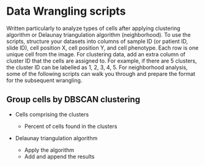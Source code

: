 # Data Wrangling scripts

Written particularly to analyze types of cells after applying clustering algorithm or Delaunay triangulation algorithm (neighborhood). 
To use the scripts, structure your datasets into columns of sample ID (or patient ID, slide ID), cell position X, cell position Y, and cell phenotype. Each row is one unique cell from the image. For clustering data, add an extra column of cluster ID that the cells are assigned to. For example, if there are 5 clusters, the cluster ID can be labelled as 1, 2, 3, 4, 5. For neighborhood analysis, some of the following scripts can walk you through and prepare the format for the subsequent wrangling. 

## Group cells by DBSCAN clustering
- Cells comprising the clusters 
  - Percent of cells found in the clusters
  
- Delaunay triangulation algorithm
  - Apply the algorithm 
  - Add and append the results 
